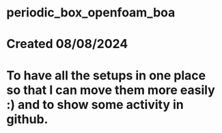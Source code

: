 # periodic_box_openfoam_boa
# Created 08/08/2024
# To have all the setups in one place so that I can move them more easily :) and to show some activity in github.

